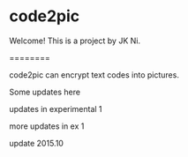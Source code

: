 code2pic
========

Welcome!
This is a project by JK Ni. 

========

code2pic can encrypt text codes into pictures.

Some updates here

updates in experimental 1

more updates in ex 1


update 2015.10
